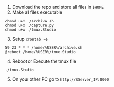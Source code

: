 1. Download the repo and store all files in `$HOME`
2. Make all files executable
```
chmod u+x ./archive.sh
chmod u+x ./capture.py
chmod u+x ./tmux.Studio
```
3. Setup `crontab -e`

```
59 23 * * * /home/%USER%/archive.sh
@reboot /home/%USER%/tmux.Studio
```
4. Reboot or Execute the tmux file

```
./tmux.Studio
```
5. On your other PC go to `http://$Server_IP:8000`

